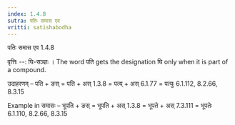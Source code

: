 ```yaml
---
index: 1.4.8
sutra: पतिः समास एव
vritti: satishabodha
---
```



 पतिः समास एव 1.4.8 


वृत्तिः --: घि-सञ्ज्ञः । The word पति gets the designation घि only when it is part of a compound. 


उदाहरणम् – पति + ङस् = पति + अस् 1.3.8 = पत्य् + अस् 6.1.77 = पत्युः 6.1.112, 8.2.66, 8.3.15 


Example in समासः – भूपति + ङस् = भूपति + अस् 1.3.8 = भूपते + अस् 7.3.111 = भूपतेः 6.1.110, 8.2.66, 8.3.15 


